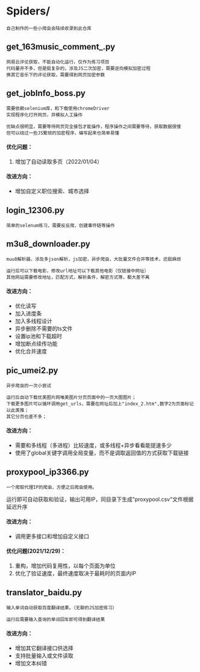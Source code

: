 # Spiders/ 
    自己制作的一些小爬虫会陆续收录到此仓库

## get_163music_comment_.py
    网易云评论获取，不能自动化运行，仅作为练习项目  
    代码量并不多，但是挺复杂的，涉及JS二次加密，需要逆向模拟加密过程  
    换其它音乐下的评论获取，需要得到网页加密参数


## get_jobInfo_boss.py
    需要依赖selenium库，和下载使用chromeDriver  
    实现程序化打开网页，并模拟人工操作

    优缺点很明显，需要等待网页完全接包才能操作，程序操作之间需要等待，获取数据很慢  
    但可以绕过一些JS繁琐的加密程序，编写起来也简单易懂

#### 优化问题：
  1. 增加了自动读取多页（2022/01/04）

#### 改进方向：
  * 增加自定义职位搜索、城市选择


## login_12306.py
    简单的selenum练习，需要反反爬，创建事件链等操作


## m3u8_downloader.py
    muu8解析器，涉及多json解析，js加密，异步爬虫，大批量文件合并等技术，还挺麻烦

    运行后可以下载电影，修改url地址可以下载其他电影（仅链接中网址）  
    其他网站需要修改地址，匹配方式，解析条件，解密方式等，都大差不离

#### 改进方向：
  * 优化读写
  * 加入进度条
  * 加入多线程设计
  * 异步删除不需要的ts文件
  * 设置ip池和下载超时
  * 增加断点续传功能
  * 优化合并速度


## pic_umei2.py
    异步爬虫的一次小尝试

    运行后自动下载优美图片网唯美图片分页页面中的一页大图图片；  
    下载更多图片可以循环调用get_urls，需要在网址后加上"index_2.htm",数字2为页面标记以此类推；  
    其它分页也差不多；  

#### 改进方向：
  * 需要和多线程（多进程）比较速度，或多线程+异步看看能提速多少
  * 使用了global关键字调用全局变量，而不是调取返回值的方式获取下载链接


## proxypool_ip3366.py 
    一个爬取代理IP的爬虫，方便之后爬虫使用。

运行即可自动获取和验证，输出可用IP，同目录下生成"proxypool.csv"文件根据延迟升序

#### 改进方向：
  * 调用更多接口和增加自定义接口

#### 优化问题(2021/12/29)：
  1. 重构，增加代码复用性，以每个页面为单位
  2. 优化了验证速度，最终速度取决于最耗时的页面内IP


## translator_baidu.py
    输入单词自动获取百度翻译结果。（无聊的JS加密练习）

    运行后需要输入查询的单词回车即可得到翻译结果

#### 改进方向：
  * 增加其它翻译接口供选择
  * 支持批量输入或文件读取
  * 增加文本纠错

